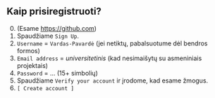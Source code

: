 ## Kaip prisiregistruoti?

0. (Esame https://github.com)
1. Spaudžiame `Sign Up`.
2. `Username` = `Vardas-Pavardė` (jei netiktų, pabalsuotume dėl bendros formos)
3. `Email address` = *universitetinis* (kad nesimaišytų su asmeniniais projektais)
4. `Password` = ... (15+ simbolių)
5. Spaudžiame `Verify your account` ir įrodome, kad esame žmogus.
6. `[ Create account ]`
